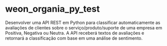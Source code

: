 # weon_organia_py_test
Desenvolver uma API REST em Python para classificar automaticamente as avaliações de clientes sobre o serviço/produto/suporte de uma empresa em Positiva, Negativa ou Neutra. A API receberá textos de avaliações e retornará a classificação com base em uma análise de sentimento.
